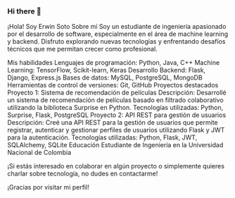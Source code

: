 ### Hi there 👋
¡Hola! Soy Erwin Soto
Sobre mí
Soy un estudiante de ingeniería apasionado por el desarrollo de software, especialmente en el área de machine learning y backend. Disfruto explorando nuevas tecnologías y enfrentando desafíos técnicos que me permitan crecer como profesional.

Mis habilidades
Lenguajes de programación: Python, Java, C++
Machine Learning: TensorFlow, Scikit-learn, Keras
Desarrollo Backend: Flask, Django, Express.js
Bases de datos: MySQL, PostgreSQL, MongoDB
Herramientas de control de versiones: Git, GitHub
Proyectos destacados
Proyecto 1: Sistema de recomendación de películas
Descripción: Desarrollé un sistema de recomendación de películas basado en filtrado colaborativo utilizando la biblioteca Surprise en Python.
Tecnologías utilizadas: Python, Surprise, Flask, PostgreSQL
Proyecto 2: API REST para gestión de usuarios
Descripción: Creé una API REST para la gestión de usuarios que permite registrar, autenticar y gestionar perfiles de usuarios utilizando Flask y JWT para la autenticación.
Tecnologías utilizadas: Python, Flask, JWT, SQLAlchemy, SQLite
Educación
Estudiante de Ingeniería en la Universidad Nacional de Colombia

¡Si estás interesado en colaborar en algún proyecto o simplemente quieres charlar sobre tecnología, no dudes en contactarme!


¡Gracias por visitar mi perfil!

<!--
**erwinsot/erwinsot** is a ✨ _special_ ✨ repository because its `README.md` (this file) appears on your GitHub profile.

Here are some ideas to get you started:

- 🔭 I’m currently working on ...
- 🌱 I’m currently learning ...
- 👯 I’m looking to collaborate on ...
- 🤔 I’m looking for help with ...
- 💬 Ask me about ...
- 📫 How to reach me: ...
- 😄 Pronouns: ...
- ⚡ Fun fact: ...
-->
